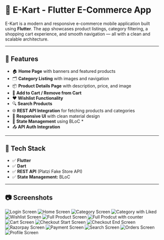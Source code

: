 # 🛒 E-Kart - Flutter E-Commerce App

E-Kart is a modern and responsive e-commerce mobile application built using **Flutter**. The app showcases product listings, category filtering, a shopping cart experience, and smooth navigation — all with a clean and scalable architecture.

---

## 🚀 Features

- 🏠 **Home Page** with banners and featured products
- 🗂️ **Category Listing** with images and navigation
- 📦 **Product Details Page** with description, price, and image
- 🛒 **Add to Cart / Remove from Cart**
- ❤️ **Wishlist Functionality**
- 🔍 **Search Products**
- 🌐 **REST API Integration** for fetching products and categories
- 📱 **Responsive UI** with clean material design
- 🔄 **State Management** using BLoC *
- 📤 **API Auth Integration** 

---

## 🧱 Tech Stack

- ✅ **Flutter**
- ✅ **Dart**
- ✅ **REST API** (Platzi Fake Store API)
- ✅ **State Management:** BLoC

---

## 📷 Screenshots
![Login Screen](https://github.com/AdityaGautam0018/E-Kart-Flutter-/blob/7ef88cbc5003abefb857ee4a3133f327a262622d/login.jpg)
![Home Screen](https://github.com/AdityaGautam0018/E-Kart-Flutter-/blob/7ef88cbc5003abefb857ee4a3133f327a262622d/home_screen.jpg)
![Category Screen](https://github.com/AdityaGautam0018/E-Kart-Flutter-/blob/7ef88cbc5003abefb857ee4a3133f327a262622d/category_page.jpg)
![Category with Liked](https://github.com/AdityaGautam0018/E-Kart-Flutter-/blob/7ef88cbc5003abefb857ee4a3133f327a262622d/category_with_liked_product.jpg)
![Wishlist Screen](https://github.com/AdityaGautam0018/E-Kart-Flutter-/blob/7ef88cbc5003abefb857ee4a3133f327a262622d/wishlist_page.jpg)
![Full Product Screen](https://github.com/AdityaGautam0018/E-Kart-Flutter-/blob/7ef88cbc5003abefb857ee4a3133f327a262622d/full_product_page.jpg)
![Full Prodcut with counter](https://github.com/AdityaGautam0018/E-Kart-Flutter-/blob/7ef88cbc5003abefb857ee4a3133f327a262622d/full_product_with_counter.jpg)
![Cart Screen](https://github.com/AdityaGautam0018/E-Kart-Flutter-/blob/7ef88cbc5003abefb857ee4a3133f327a262622d/cart_page.jpg)
![Checkout Start Screen](https://github.com/AdityaGautam0018/E-Kart-Flutter-/blob/7ef88cbc5003abefb857ee4a3133f327a262622d/checkout_start.jpg)
![Checkout End Screen](https://github.com/AdityaGautam0018/E-Kart-Flutter-/blob/7ef88cbc5003abefb857ee4a3133f327a262622d/checkout_end.jpg)
![Razorpay Screen](https://github.com/AdityaGautam0018/E-Kart-Flutter-/blob/7ef88cbc5003abefb857ee4a3133f327a262622d/razorpay_integration.jpg)
![Payment Screen](https://github.com/AdityaGautam0018/E-Kart-Flutter-/blob/7ef88cbc5003abefb857ee4a3133f327a262622d/razorpay_success.jpg)
![Search Screen](https://github.com/AdityaGautam0018/E-Kart-Flutter-/blob/7ef88cbc5003abefb857ee4a3133f327a262622d/search_page.jpg)
![Orders Screen](https://github.com/AdityaGautam0018/E-Kart-Flutter-/blob/7ef88cbc5003abefb857ee4a3133f327a262622d/order_page.jpg)
![Profile Screen](https://github.com/AdityaGautam0018/E-Kart-Flutter-/blob/7ef88cbc5003abefb857ee4a3133f327a262622d/profile_page.jpg)
